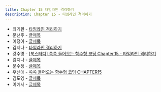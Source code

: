 ```yaml
---
title: Chapter 15 타임라인 격리하기
description: Chapter 15 - 타임라인 격리하기
---
```


- 최기환 - [타임라인 격리하기](https://www.blog.gihwan-dev.com/posts/bookSailor-fp-chapter15/)
- 문선주 - [글제목](링크)
- 이정아 - [글제목](링크)
- 김지나 - [타임라인 격리하기](https://zzinao.notion.site/chap15-9de1f0d7080f4d3fbceb90cf382d0b7e?pvs=4)
- 강수영 - [[북스터디] 쏙쏙 들어오는 함수형 코딩 Chapter.15 - 타임라인 격리하기](https://velog.io/@sooyoung15928/%EB%B6%81%EC%8A%A4%ED%84%B0%EB%94%94-%EC%8F%99%EC%8F%99-%EB%93%A4%EC%96%B4%EC%98%A4%EB%8A%94-%ED%95%A8%EC%88%98%ED%98%95-%EC%BD%94%EB%94%A9-Chapter.15-%ED%83%80%EC%9E%84%EB%9D%BC%EC%9D%B8-%EA%B2%A9%EB%A6%AC%ED%95%98%EA%B8%B0)
- 김지나 - [글제목](링크)
- 문수정 - [글제목](링크)
- 우신애 - [쏙쏙 들어오는 함수형 코딩 CHAPTER15](https://velog.io/@wooshinae/%EC%8F%99%EC%8F%99-%EB%93%A4%EC%96%B4%EC%98%A4%EB%8A%94-%ED%95%A8%EC%88%98%ED%98%95%EC%BD%94%EB%94%A9-CHAPTER15)
- 김도영 - [글제목](링크)
- 이예서 - [글제목](링크)

